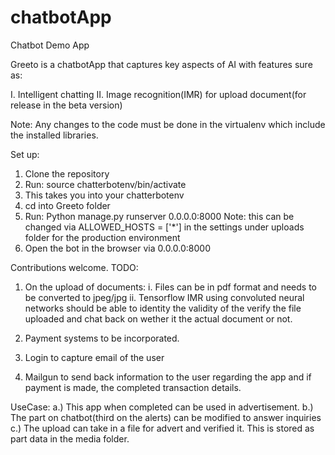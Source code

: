 # chatbotApp
Chatbot Demo App

Greeto is a chatbotApp  that captures key aspects of AI with features sure as:

I. Intelligent chatting
II. Image recognition(IMR) for upload document(for release in the beta version)

Note: Any changes to the code must be done in the virtualenv which include the installed libraries.

Set up:

1. Clone the repository
2. Run:  source chatterbotenv/bin/activate
3. This takes you into your chatterbotenv
4. cd into Greeto folder
5. Run: Python manage.py runserver 0.0.0.0:8000
   Note: this can be changed via ALLOWED_HOSTS = ['*'] in the settings under uploads folder for the production environment
6. Open the bot in the browser via 0.0.0.0:8000



Contributions welcome. 
TODO: 

1. On the upload of documents:
   i.   Files can be in pdf format and needs to be converted to jpeg/jpg
   ii.  Tensorflow IMR using convoluted neural networks should be able to identity the validity of the verify the file uploaded and chat back on wether it the actual document or not.

2. Payment systems to be incorporated.

3. Login to capture email of the user

4. Mailgun to send back information to the user regarding the app and if payment is made, the completed transaction details.


UseCase:
a.) This app when completed can be used in advertisement.
b.) The part on chatbot(third on the alerts) can be modified to answer inquiries
c.) The upload can take in a file for advert and verified it. This is stored as part data in the media folder.





